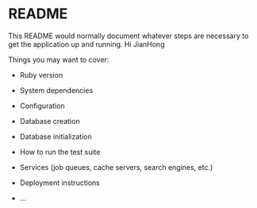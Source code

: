 # README

This README would normally document whatever steps are necessary to get the
application up and running. Hi JianHong

Things you may want to cover:

* Ruby version

* System dependencies

* Configuration

* Database creation

* Database initialization

* How to run the test suite

* Services (job queues, cache servers, search engines, etc.)

* Deployment instructions

* ...
